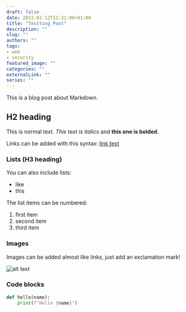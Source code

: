```yaml
--- 
draft: false
date: 2022-02-12T12:31:06+01:00
title: "Testting Post"
description: ""
slug: ""
authors: ""
tags:
- web
- security
featured_image: ""
categories: ""
externalLink: ""
series: ""
---
```


This is a blog post about Markdown.

<!--more-->

## H2 heading

This is normal text. *This text is italics* and **this one is bolded**.

Links can be added with this syntax: [link text](https://link.address)

### Lists (H3 heading)

You can also include lists:

- like
- this

The list items can be numbered:

1. first item
2. second item
3. third item

### Images

Images can be added almost like links, just add an exclamation mark!

![alt text](/path/to/image.png)

### Code blocks

```python
def hello(name):
    print(f"Hello {name}")
```